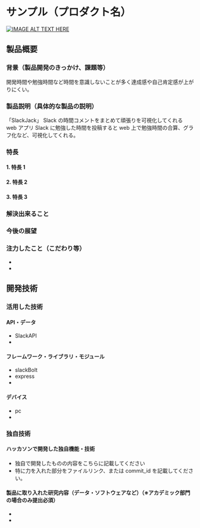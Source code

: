 # サンプル（プロダクト名）

[![IMAGE ALT TEXT HERE](https://jphacks.com/wp-content/uploads/2023/07/JPHACKS2023_ogp.png)](https://www.youtube.com/watch?v=yYRQEdfGjEg)

## 製品概要

### 背景（製品開発のきっかけ、課題等）

開発時間や勉強時間など時間を意識しないことが多く達成感や自己肯定感が上がりにくい。

### 製品説明（具体的な製品の説明）

「SlackJack」
Slack の時間コメントをまとめて頑張りを可視化してくれる web アプリ
Slack に勉強した時間を投稿すると web 上で勉強時間の合算、グラフ化など、可視化してくれる。

### 特長

#### 1. 特長 1

#### 2. 特長 2

#### 3. 特長 3

### 解決出来ること

### 今後の展望

### 注力したこと（こだわり等）

-
-

## 開発技術

### 活用した技術

#### API・データ

-   SlackAPI
-

#### フレームワーク・ライブラリ・モジュール

-   slackBolt
-   express
-

#### デバイス

-   pc
-

### 独自技術

#### ハッカソンで開発した独自機能・技術

-   独自で開発したものの内容をこちらに記載してください
-   特に力を入れた部分をファイルリンク、または commit_id を記載してください。

#### 製品に取り入れた研究内容（データ・ソフトウェアなど）（※アカデミック部門の場合のみ提出必須）

-
-
